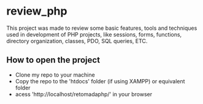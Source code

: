 # review_php

This project was made to review some basic features, tools and techniques used in development of PHP projects, like sessions, forms, functions, directory organization, classes, PDO, SQL queries, ETC.



## How to open the project

- Clone my repo to your machine
- Copy the repo to the 'htdocs' folder (if using XAMPP) or equivalent folder
- acess 'http://localhost/retomadaphp/' in your browser



